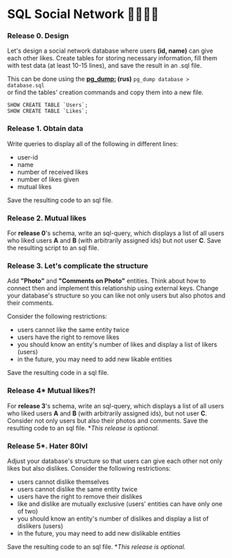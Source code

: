 # SQL Social Network 👨‍👩‍👧‍👦
<!--
*Difficulty:* ★★★★☆  
*Runtime:* **2.5 hours**  
-->

### Release 0. Design
Let's design a social network database where users **(id, name)** can give each other likes. Create tables for storing necessary information, fill them with test data (at least 10-15 lines), and save the result in an .sql file.

This can be done using the **[pg_dump:](https://postgrespro.ru/docs/postgresql/9.6/app-pgdump#pg-dump-examples) (rus)** ```pg_dump database > database.sql ```  
or find the tables' creation commands and copy them into a new file.
```
SHOW CREATE TABLE `Users`;
SHOW CREATE TABLE `Likes`;
```

### Release 1. Obtain data
Write queries to display all of the following in different lines:
-   user-id
-   name
-   number of received likes
-   number of likes given
-   mutual likes  

Save the resulting code to an sql file.

### Release 2. Mutual likes
For **release 0**'s schema, write an sql-query, which displays a list of all users who liked users **A** and **B** (with arbitrarily assigned ids) but not user **C**. Save the resulting script to an sql file.

### Release 3. Let's complicate the structure

Add **"Photo"** and **"Comments on Photo"** entities. Think about how to connect then and implement this relationship using external keys. 
Change your database's structure so you can like not only users but also photos and their comments. 

Consider the following restrictions:
-   users cannot like the same entity twice
-   users have the right to remove likes
-   you should know an entity's number of likes and display a list of likers (users)
-   in the future, you may need to add new likable entities

Save the resulting code in a sql file.

### Release 4* Mutual likes?!

For **release 3**'s schema, write an sql-query, which displays a list of all users who liked users 
**A** and **B** (with arbitrarily assigned ids), but not user **C**. Consider not only users but also their photos and comments. Save the resulting code to an sql file.
**This release is optional.*

### Release 5*. Hater 80lvl
Adjust your database's structure so that users can give each other not only likes but also dislikes. 
Consider the following restrictions:
-   users cannot dislike themselves
-   users cannot dislike the same entity twice
-   users have the right to remove their dislikes
-   like and dislike are mutually exclusive (users' entities can have only one of two)
-   you should know an entity's number of dislikes and display a list of dislikers (users)
-   in the future, you may need to add new dislikable entities 

Save the resulting code to an sql file.
**This release is optional.*
